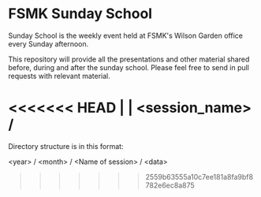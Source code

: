 FSMK Sunday School
==================

Sunday School is the weekly event held at FSMK's Wilson Garden office every Sunday afternoon. 

This repository will provide all the presentations and other material shared before, during and after the sunday school.
Please feel free to send in pull requests with relevant material.

<<<<<<< HEAD
   <year>
     |
  <month>
     |
<session_name>
 /       \
<data>  <data>
=======
Directory structure is in this format:

\<year> / \<month> / \<Name of session> / \<data>

>>>>>>> 2559b63555a10c7ee181a8fa9bf8782e6ec8a875
